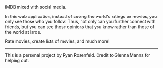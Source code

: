 iMDB mixed with social media. 

In this web application, instead of seeing the world's ratings on movies, you only see those who you follow. 
Thus, not only can you further connect with friends, but you can see those opinions that you know rather than those of the world at large.

Rate movies, create lists of movies, and much more!

__________________________________________________________

This is a personal project by Ryan Rosenfeld. Credit to Glenna Manns for helping out.
